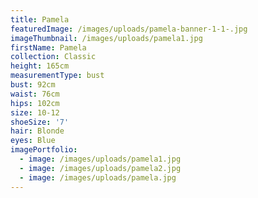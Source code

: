 ```yaml
---
title: Pamela
featuredImage: /images/uploads/pamela-banner-1-1-.jpg
imageThumbnail: /images/uploads/pamela1.jpg
firstName: Pamela
collection: Classic
height: 165cm
measurementType: bust
bust: 92cm
waist: 76cm
hips: 102cm
size: 10-12
shoeSize: '7'
hair: Blonde
eyes: Blue
imagePortfolio:
  - image: /images/uploads/pamela1.jpg
  - image: /images/uploads/pamela2.jpg
  - image: /images/uploads/pamela.jpg
---
```


